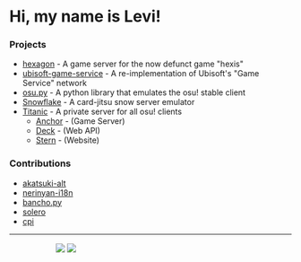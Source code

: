 
# Hi, my name is Levi!

### Projects

- [hexagon](https://github.com/hexis-revival/hexagon) - A game server for the now defunct game "hexis"
- [ubisoft-game-service](https://github.com/Lekuruu/ubisoft-game-service) - A re-implementation of Ubisoft's "Game Service" network
- [osu.py](https://github.com/Lekuruu/osu.py) - A python library that emulates the osu! stable client
- [Snowflake](https://github.com/Lekuruu/snowflake) - A card-jitsu snow server emulator
- [Titanic](https://github.com/osuTitanic/titanic) - A private server for all osu! clients
    - [Anchor](https://github.com/osuTitanic/anchor) - (Game Server)
    - [Deck](https://github.com/osuTitanic/deck) - (Web API)
    - [Stern](https://github.com/osuTitanic/stern) - (Website)

### Contributions

- [akatsuki-alt](https://github.com/kanaarima/)
- [nerinyan-i18n](https://github.com/Nerinyan/Nerinyan-i18n)
- [bancho.py](https://github.com/osuAkatsuki/bancho.py)
- [solero](https://github.com/solero/)
- [cpi](https://github.com/CPImagined)

---

<p align="center" style="width: 40%;">
 <img align="center" src="https://github-readme-stats.vercel.app/api?username=Lekuruu&show_icons=true&theme=aura">
 <img align="center" src="https://streak-stats.demolab.com/?user=Lekuruu&theme=aura">
</p>
